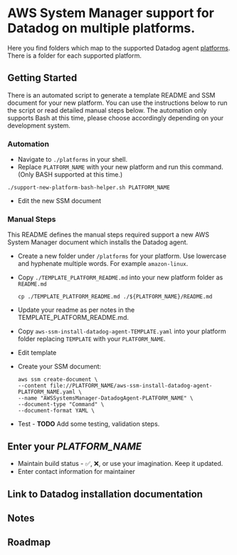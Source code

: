 # AWS System Manager support for Datadog on multiple platforms.

Here you find folders which map to the supported Datadog agent
[platforms](https://docs.datadoghq.com/agent/). 
There is a folder for each supported platform. 

## Getting Started

There is an automated script to generate a template README and SSM document for
your new platform. You can use the instructions below to run the script or read
detailed manual steps below. The automation only supports Bash at this time,
please choose accordingly depending on your development system.

### Automation
- Navigate to `./platforms` in your shell. 
- Replace `PLATFORM_NAME` with your new platform and run this command. (Only
    BASH supported at this time.)  
```
./support-new-platform-bash-helper.sh PLATFORM_NAME
```
- Edit the new SSM document 

### Manual Steps

This README defines the manual steps required support a new AWS System Manager
document which installs the Datadog agent.

* Create a new folder under `/platforms` for your platform. Use lowercase and
    hyphenate multiple words. For example `amazon-linux`.
* Copy `./TEMPLATE_PLATFORM_README.md` into your new platform 
folder as `README.md`

    ```
    cp ./TEMPLATE_PLATFORM_README.md ./${PLATFORM_NAME}/README.md
    ```
* Update your readme as per notes in the TEMPLATE_PLATFORM_README.md. 
* Copy `aws-ssm-install-datadog-agent-TEMPLATE.yaml` into your platform folder replacing `TEMPLATE` with your `PLATFORM_NAME`.
* Edit template
* Create your SSM document:
    ```
    aws ssm create-document \
    --content file://PLATFORM_NAME/aws-ssm-install-datadog-agent-PLATFORM_NAME.yaml \
    --name "AWSSystemsManager-DatadogAgent-PLATFORM_NAME" \
    --document-type "Command" \
    --document-format YAML \
    ```
* Test - __TODO__ Add some testing, validation steps. 



## Enter your _PLATFORM_NAME_

* Maintain build status - :white_check_mark:, :x:, or use your imagination.
Keep it updated.
* Enter contact information for maintainer

## Link to Datadog installation documentation

## Notes

## Roadmap

